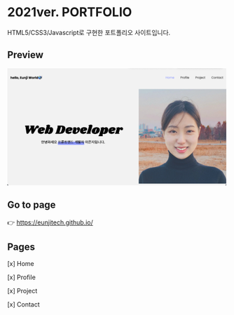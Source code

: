 # 2021ver. PORTFOLIO

HTML5/CSS3/Javascript로 구현한 포트폴리오 사이트입니다.

## Preview

<img src = "./preview.png" width="500" />

## Go to page

👉 <https://eunjitech.github.io/>

## Pages

[x] Home

[x] Profile

[x] Project

[x] Contact

